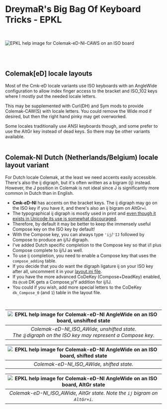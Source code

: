 DreymaR's Big Bag Of Keyboard Tricks - EPKL
===========================================
<br>

![EPKL help image for Colemak-eD-Nl-CAWS on an ISO board](./Cmk-eD-Nl_ISO-CAWS_s0_EPKL.png)

<br><br>

Colemak[eD] locale layouts
--------------------------
Most of the Cmk-eD locale variants use ISO keyboards with an AngleWide configuration to allow index finger access to the bracket and ISO_102 keys where I mostly put the needed locale letters.

This may be supplemented with Curl(DH) and Sym mods to provide Colemak-CAW(S) with locale letters. You could remove the Wide mod if desired, but then the right hand pinky may get overworked.

Some locales traditionally use ANSI keyboards though, and some prefer to use the AltGr key instead of dead keys. So there may be other variants available.
<br><br>

Colemak-Nl Dutch (Netherlands/Belgium) locale layout variant
------------------------------------------------------------
For Dutch locale Colemak, at the least we need accents easily accessible. There's also the ĳ digraph, but it's often written as a bigram (ij) instead. However, the J position in Colemak is not ideal since J is significantly more common in Dutch than in English.
- **Cmk-eD-Nl** has accents on the bracket keys. The ĳ digraph may go on the ISO key if you have it, and there's also an ij bigram on AltGr+i.
- The typographical ĳ digraph is mostly used in print and [even though it exists in Unicode its use is somewhat discouraged][WikiIJ].
- Therefore, by default it may be better to keep the immensely useful Compose key on the ISO key by default!
- With the Compose key, you can always type `'ij`/`'IJ` followed by Compose to produce an ĳ/Ĳ digraph.
- I've added Dutch specific completion to the Compose key so that i/I plus Compose complete to ij/IJ as well.
- To use ij completion, you need to enable a Compose key that uses the `compose_adding` table.
- If you decide that you do want the digraph ligature ĳ on your ISO key after all, uncomment it in your [layout.ini file][layini].
- If you have the more advanced CoDeKey (Compose+DeadKey) enabled, its `@co0` DK gets a Compose,y/Y addition for ij/IJ.
- You could if you wish, add more special letters to the CoDeKey `dk_Compose_0` (and `1`) table in the layout file.
<br>

|![EPKL help image for Colemak-eD-Nl AngleWide on an ISO board, unshifted state](./Cmk-eD-Nl_ISO_AWide/state0.png)|
|   :---:   |
|_Colemak-eD-Nl_ISO_AWide, unshifted state. <br>The `ĳ` digraph on the ISO key may represent a Compose key._|

|![EPKL help image for Colemak-eD-Nl AngleWide on an ISO board, shifted state](./Cmk-eD-Nl_ISO_AWide/state1.png)|
|   :---:   |
|_Colemak-eD-Nl_ISO_AWide, shifted state._|

|![EPKL help image for Colemak-eD-Nl AngleWide on an ISO board, AltGr state](./Cmk-eD-Nl_ISO_AWide/state6.png)|
|   :---:   |
|_Colemak-eD-Nl_ISO_AWide, AltGr state. Note the `ij` bigram on `AltGr+i`._|


[WikiIJ]: https://en.wikipedia.org/wiki/IJ_(digraph)#Encoding (Wikipedia on encoding the IJ digraph)
[layini]: ./Cmk-eD-Nl_ISO_CurlAWideSym/layout.ini#L62
